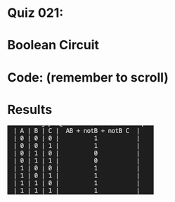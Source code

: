 # Quiz 021:


# Boolean Circuit


# Code: (remember to scroll)


# Results

![quiz021-results](./quiz021-results.png)
